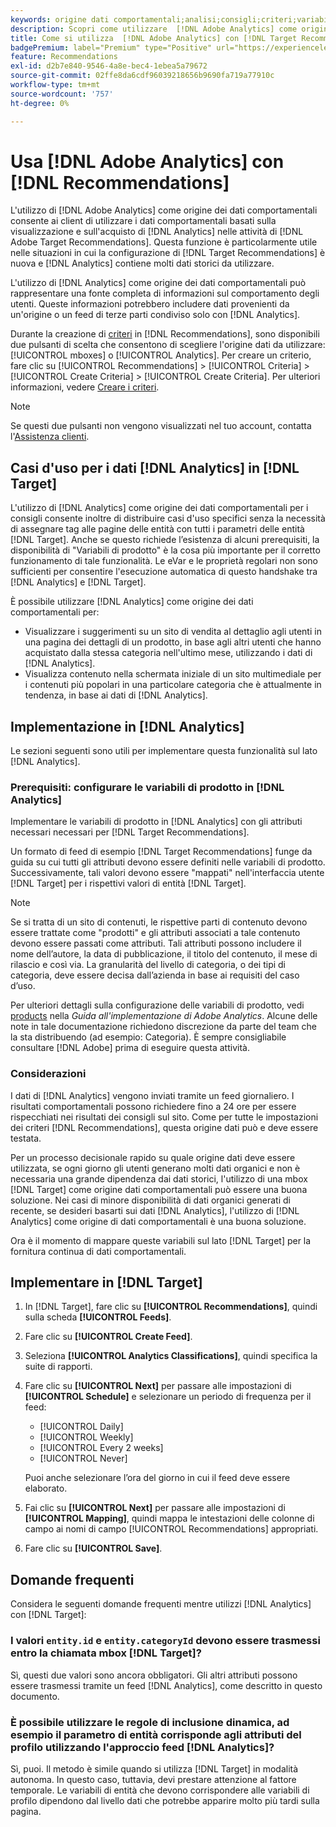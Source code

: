 ```yaml
---
keywords: origine dati comportamentali;analisi;consigli;criteri;variabili prodotto
description: Scopri come utilizzare  [!DNL Adobe Analytics] come origine dei dati comportamentali in [!DNL Target Recommendations].
title: Come si utilizza  [!DNL Adobe Analytics] con [!DNL Target Recommendations]?
badgePremium: label="Premium" type="Positive" url="https://experienceleague.adobe.com/docs/target/using/introduction/intro.html?lang=en#premium newtab=true" tooltip="Scopri cosa è incluso in Target Premium."
feature: Recommendations
exl-id: d2b7e840-9546-4a8e-bec4-1ebea5a79672
source-git-commit: 02ffe8da6cdf96039218656b9690fa719a77910c
workflow-type: tm+mt
source-wordcount: '757'
ht-degree: 0%

---
```


# Usa [!DNL Adobe Analytics] con [!DNL Recommendations]

L&#39;utilizzo di [!DNL Adobe Analytics] come origine dei dati comportamentali consente ai client di utilizzare i dati comportamentali basati sulla visualizzazione e sull&#39;acquisto di [!DNL Analytics] nelle attività di [!DNL Adobe Target Recommendations]. Questa funzione è particolarmente utile nelle situazioni in cui la configurazione di [!DNL Target Recommendations] è nuova e [!DNL Analytics] contiene molti dati storici da utilizzare.

L&#39;utilizzo di [!DNL Analytics] come origine dei dati comportamentali può rappresentare una fonte completa di informazioni sul comportamento degli utenti. Queste informazioni potrebbero includere dati provenienti da un&#39;origine o un feed di terze parti condiviso solo con [!DNL Analytics].

Durante la creazione di [criteri](/help/main/c-recommendations/c-algorithms/create-new-algorithm.md) in [!DNL Recommendations], sono disponibili due pulsanti di scelta che consentono di scegliere l&#39;origine dati da utilizzare: [!UICONTROL mboxes] o [!UICONTROL Analytics]. Per creare un criterio, fare clic su [!UICONTROL Recommendations] > [!UICONTROL Criteria] > [!UICONTROL Create Criteria] > [!UICONTROL Create Criteria]. Per ulteriori informazioni, vedere [Creare i criteri](/help/main/c-recommendations/c-algorithms/create-new-algorithm.md).

>[!NOTE]
>
>Se questi due pulsanti non vengono visualizzati nel tuo account, contatta l&#39;[Assistenza clienti](/help/main/cmp-resources-and-contact-information.md#reference_ACA3391A00EF467B87930A450050077C).

## Casi d&#39;uso per i dati [!DNL Analytics] in [!DNL Target]

L&#39;utilizzo di [!DNL Analytics] come origine dei dati comportamentali per i consigli consente inoltre di distribuire casi d&#39;uso specifici senza la necessità di assegnare tag alle pagine delle entità con tutti i parametri delle entità [!DNL Target]. Anche se questo richiede l’esistenza di alcuni prerequisiti, la disponibilità di &quot;Variabili di prodotto&quot; è la cosa più importante per il corretto funzionamento di tale funzionalità. Le eVar e le proprietà regolari non sono sufficienti per consentire l&#39;esecuzione automatica di questo handshake tra [!DNL Analytics] e [!DNL Target].

È possibile utilizzare [!DNL Analytics] come origine dei dati comportamentali per:

* Visualizzare i suggerimenti su un sito di vendita al dettaglio agli utenti in una pagina dei dettagli di un prodotto, in base agli altri utenti che hanno acquistato dalla stessa categoria nell&#39;ultimo mese, utilizzando i dati di [!DNL Analytics].
* Visualizza contenuto nella schermata iniziale di un sito multimediale per i contenuti più popolari in una particolare categoria che è attualmente in tendenza, in base ai dati di [!DNL Analytics].

## Implementazione in [!DNL Analytics]

Le sezioni seguenti sono utili per implementare questa funzionalità sul lato [!DNL Analytics].

### Prerequisiti: configurare le variabili di prodotto in [!DNL Analytics]

Implementare le variabili di prodotto in [!DNL Analytics] con gli attributi necessari necessari per [!DNL Target Recommendations].

Un formato di feed di esempio [!DNL Target Recommendations] funge da guida su cui tutti gli attributi devono essere definiti nelle variabili di prodotto. Successivamente, tali valori devono essere &quot;mappati&quot; nell&#39;interfaccia utente [!DNL Target] per i rispettivi valori di entità [!DNL Target].

>[!NOTE]
>
>Se si tratta di un sito di contenuti, le rispettive parti di contenuto devono essere trattate come &quot;prodotti&quot; e gli attributi associati a tale contenuto devono essere passati come attributi. Tali attributi possono includere il nome dell’autore, la data di pubblicazione, il titolo del contenuto, il mese di rilascio e così via. La granularità del livello di categoria, o dei tipi di categoria, deve essere decisa dall’azienda in base ai requisiti del caso d’uso.

Per ulteriori dettagli sulla configurazione delle variabili di prodotto, vedi [products](https://experienceleague.adobe.com/docs/analytics/implementation/vars/page-vars/products.html) nella *Guida all&#39;implementazione di Adobe Analytics*. Alcune delle note in tale documentazione richiedono discrezione da parte del team che la sta distribuendo (ad esempio: Categoria). È sempre consigliabile consultare [!DNL Adobe] prima di eseguire questa attività.

### Considerazioni

I dati di [!DNL Analytics] vengono inviati tramite un feed giornaliero. I risultati comportamentali possono richiedere fino a 24 ore per essere rispecchiati nei risultati dei consigli sul sito. Come per tutte le impostazioni dei criteri [!DNL Recommendations], questa origine dati può e deve essere testata.

Per un processo decisionale rapido su quale origine dati deve essere utilizzata, se ogni giorno gli utenti generano molti dati organici e non è necessaria una grande dipendenza dai dati storici, l&#39;utilizzo di una mbox [!DNL Target] come origine dati comportamentali può essere una buona soluzione. Nei casi di minore disponibilità di dati organici generati di recente, se desideri basarti sui dati [!DNL Analytics], l&#39;utilizzo di [!DNL Analytics] come origine di dati comportamentali è una buona soluzione.

Ora è il momento di mappare queste variabili sul lato [!DNL Target] per la fornitura continua di dati comportamentali.

## Implementare in [!DNL Target]

1. In [!DNL Target], fare clic su **[!UICONTROL Recommendations]**, quindi sulla scheda **[!UICONTROL Feeds]**.

1. Fare clic su **[!UICONTROL Create Feed]**.

1. Seleziona **[!UICONTROL Analytics Classifications]**, quindi specifica la suite di rapporti.

1. Fare clic su **[!UICONTROL Next]** per passare alle impostazioni di **[!UICONTROL Schedule]** e selezionare un periodo di frequenza per il feed:

   * [!UICONTROL Daily]
   * [!UICONTROL Weekly]
   * [!UICONTROL Every 2 weeks]
   * [!UICONTROL Never]

   Puoi anche selezionare l’ora del giorno in cui il feed deve essere elaborato.

1. Fai clic su **[!UICONTROL Next]** per passare alle impostazioni di **[!UICONTROL Mapping]**, quindi mappa le intestazioni delle colonne di campo ai nomi di campo [!UICONTROL Recommendations] appropriati.

1. Fare clic su **[!UICONTROL Save]**.

## Domande frequenti

Considera le seguenti domande frequenti mentre utilizzi [!DNL Analytics] con [!DNL Target]:

### I valori `entity.id` e `entity.categoryId` devono essere trasmessi entro la chiamata mbox [!DNL Target]?

Sì, questi due valori sono ancora obbligatori. Gli altri attributi possono essere trasmessi tramite un feed [!DNL Analytics], come descritto in questo documento.

### È possibile utilizzare le regole di inclusione dinamica, ad esempio il parametro di entità corrisponde agli attributi del profilo utilizzando l&#39;approccio feed [!DNL Analytics]?

Sì, puoi. Il metodo è simile quando si utilizza [!DNL Target] in modalità autonoma. In questo caso, tuttavia, devi prestare attenzione al fattore temporale. Le variabili di entità che devono corrispondere alle variabili di profilo dipendono dal livello dati che potrebbe apparire molto più tardi sulla pagina.
